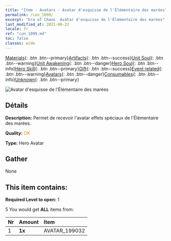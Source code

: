 ```yaml
---
title: "Item - Avatars - Avatar d'esquisse de l'Élémentaire des marées"
permalink: /con_1099/
excerpt: "Era of Chaos  Avatar d'esquisse de l'Élémentaire des marées"
last_modified_at: 2021-06-22
locale: fr
ref: "con_1099.md"
toc: false
classes: wide
---
```

 [Materials](/ItemsFR/){: .btn .btn--primary}[Artifacts](/ItemsFR/Artifacts/){: .btn .btn--success}[Unit Soul](/ItemsFR/UnitSoul/){: .btn .btn--warning}[Unit Awakening](/ItemsFR/UnitAwakening/){: .btn .btn--danger}[Hero Soul](/ItemsFR/HeroSoul/){: .btn .btn--info}[Hero Skill](/ItemsFR/HeroSkill/){: .btn .btn--primary}[Gift](/ItemsFR/Gift/){: .btn .btn--success}[Event related](/ItemsFR/Events/){: .btn .btn--warning}[Avatars](/ItemsFR/Avatars/){: .btn .btn--danger}[Consumables](/ItemsFR/Consumables/){: .btn .btn--info}[Unknown](/ItemsFR/Unknown/){: .btn .btn--primary}

 ![Avatar d'esquisse de l'Élémentaire des marées](/images/u/ti_hailing1.jpg)

## Détails
 **Description:** Permet de recevoir l'avatar effets spéciaux de l'Élémentaire des marées.

 **Quality:** <span style="color: #FF8C00">OK</span>

 **Type:** Hero Avatar

## Gather

  None

## This item contains:

 **Required Level to open:** 1

 5 You would get **ALL** items  from:

  | Nr | Amount |     Item    |
  |:---|:-------|:------------|
  | 1 |  **1x** | AVATAR_199032 |  | 
